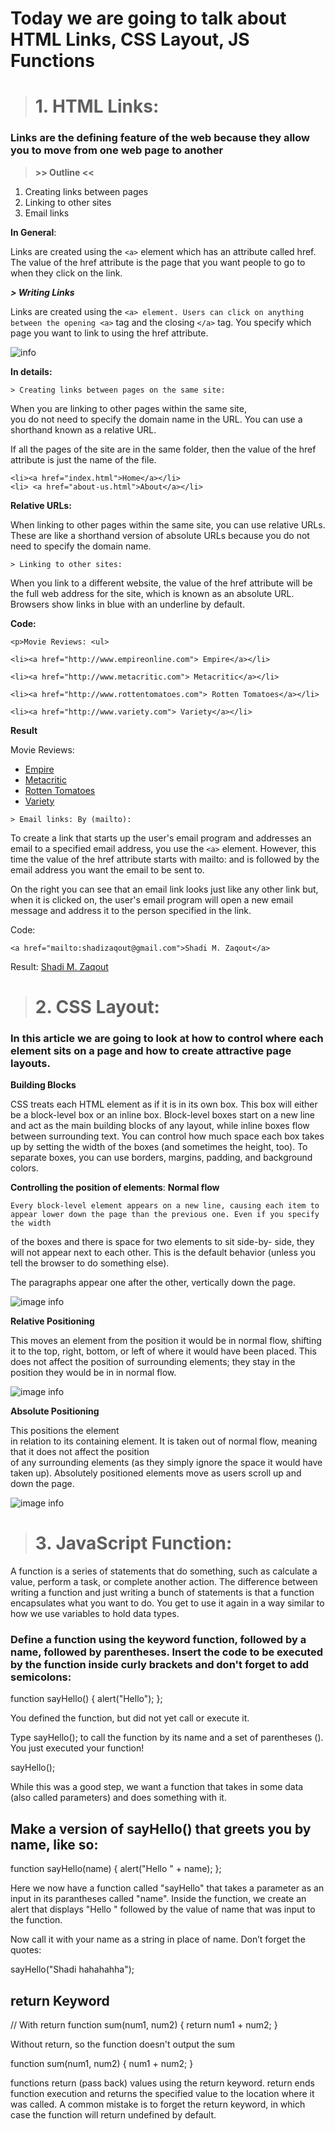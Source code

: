 

 
# Today we are going to talk about HTML Links, CSS Layout, JS Functions

> # 1. HTML Links:

### Links are the defining feature of the web because they allow you to move from one web page to another

> **>> Outline <<**

1. Creating links between pages
 1. Linking to other sites
 2. Email links
 
**In General**:

Links are created using the `<a>` element which has an attribute called href. The value of the href attribute is the page that you want people to go to when they click on the link.

***> Writing Links***

Links are created using the `<a> element. Users can click on anything between the opening <a>` tag and the closing `</a>` tag. You specify which page you want to link to using the href attribute.

![info](https://www2.stat.duke.edu/~fl35/teaching/440-19F/decks/images/html-structure.png)


**In details:**

    > Creating links between pages on the same site:
When you are linking to other pages within the same site,  
you do not need to specify the domain name in the URL. You can use a shorthand known as a relative URL.

If all the pages of the site are in the same folder, then the value of the href attribute is just the name of the file.
 

    <li><a href="index.html">Home</a></li>
    <li> <a href="about-us.html">About</a></li>
  

 **Relative URLs:**

When linking to other pages within the same site, you can use relative URLs. These are like a shorthand version of absolute URLs because you do not need to specify the domain name.

    > Linking to other sites:
When you link to a different website, the value of the href attribute will be the full web address for the site, which is known as an absolute URL.
Browsers show links in blue with an underline by default.

**Code:**

    <p>Movie Reviews: <ul>
    
    <li><a href="http://www.empireonline.com"> Empire</a></li>
    
    <li><a href="http://www.metacritic.com"> Metacritic</a></li>
    
    <li><a href="http://www.rottentomatoes.com"> Rotten Tomatoes</a></li>
    
    <li><a href="http://www.variety.com"> Variety</a></li>

</ul> </p>

**Result**

<p>Movie Reviews: <ul>

<li><a href="http://www.empireonline.com"> Empire</a></li>

<li><a href="http://www.metacritic.com"> Metacritic</a></li>

<li><a href="http://www.rottentomatoes.com"> Rotten Tomatoes</a></li>

<li><a href="http://www.variety.com"> Variety</a></li>

</ul> </p>


    > Email links: By (mailto):
To create a link that starts up the user's email program and addresses an email to a specified email address, you use the `<a>` element. However, this time the value of the href attribute starts with mailto: and is followed by the email address you want the email to be sent to.

On the right you can see that an email link looks just like any other link but, when it is clicked on, the user's email program will open a new email message and address it to the person specified in the link.

Code:

    <a href="mailto:shadizaqout@gmail.com">Shadi M. Zaqout</a>

Result:
<a href="mailto:shadizaqout@gmail.com">Shadi M. Zaqout</a>

> # 2. CSS Layout:

### In this article  we are going to look at how to control where each element sits on a page and how to create attractive page layouts.
 **Building Blocks**
 
CSS treats each HTML element as if it is in its own box. This box will either be a block-level box or an inline box.
Block-level boxes start on a new line and act as the main building blocks of any layout, while inline boxes flow between surrounding text. You can control how much space each box takes up by setting the width of the boxes (and sometimes the height, too). To separate boxes, you can use borders, margins, padding, and background colors.

**Controlling the position of elements**:
	**Normal flow**

	Every block-level element appears on a new line, causing each item to appear lower down the page than the previous one. Even if you specify the width  
of the boxes and there is space for two elements to sit side-by- side, they will not appear next to each other. This is the default behavior (unless you tell the browser to do something else).


The paragraphs appear one after the other, vertically down the page.


![image info](./img/img1.png)

**Relative Positioning**

This moves an element from the position it would be in normal flow, shifting it to the top, right, bottom, or left of where it would have been placed. This does not affect the position of surrounding elements; they stay in the position they would be in in normal flow.

![image info](./img/img2.png)

**Absolute Positioning**

This positions the element  
in relation to its containing element. It is taken out of normal flow, meaning that it does not affect the position  
of any surrounding elements (as they simply ignore the space it would have taken up). Absolutely positioned elements move as users scroll up and down the page.

![image info](./img/img3.png)


> # 3. JavaScript Function: 

A function is a series of statements that do something, such as calculate a value, perform a task, or complete another action. The difference between writing a function and just writing a bunch of statements is that a function encapsulates what you want to do. You get to use it again in a way similar to how we use variables to hold data types.


### Define a function using the keyword function, followed by a name, followed by parentheses. Insert the code to be executed by the function inside curly brackets and don't forget to add semicolons:

function sayHello() {
    alert("Hello");
};

You defined the function, but did not yet call or execute it.

Type sayHello(); to call the function by its name and a set of parentheses (). You just executed your function!

sayHello();

While this was a good step, we want a function that takes in some data (also called parameters) and does something with it.

## Make a version of sayHello() that greets you by name, like so:

function sayHello(name) {
  alert("Hello " + name);
};

Here we now have a function called "sayHello" that takes a parameter as an input in its parantheses called "name". Inside the function, we create an alert that displays "Hello " followed by the value of name that was input to the function.

Now call it with your name as a string in place of name. Don’t forget the quotes:

sayHello("Shadi hahahahha");

## return Keyword

// With return
function sum(num1, num2) {
  return num1 + num2;
}

Without return, so the function doesn't output the sum

function sum(num1, num2) {
  num1 + num2;
}

functions return (pass back) values using the return keyword. return ends function execution and returns the specified value to the location where it was called. A common mistake is to forget the return keyword, in which case the function will return undefined by default.



